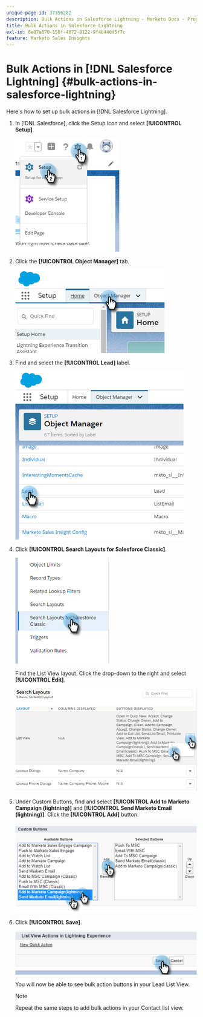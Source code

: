 ```yaml
---
unique-page-id: 37356282
description: Bulk Actions in Salesforce Lightning - Marketo Docs - Product Documentation
title: Bulk Actions in Salesforce Lightning
exl-id: 8e07e870-158f-4072-8122-9f4b440f5f7c
feature: Marketo Sales Insights
---
```

# Bulk Actions in [!DNL Salesforce Lightning] {#bulk-actions-in-salesforce-lightning}

Here's how to set up bulk actions in [!DNL Salesforce Lightning].

1. In [!DNL Salesforce], click the Setup icon and select **[!UICONTROL Setup]**.

   ![](assets/bulk-actions-in-salesforce-lightning-1.png)

1. Click the **[!UICONTROL Object Manager]** tab.

   ![](assets/bulk-actions-in-salesforce-lightning-2.png)

1. Find and select the **[!UICONTROL Lead]** label.

   ![](assets/bulk-actions-in-salesforce-lightning-3.png)

1. Click **[!UICONTROL Search Layouts for Salesforce Classic]**.

   ![](assets/bulk-actions-in-salesforce-lightning-4.png)

   Find the List View layout. Click the drop-down to the right and select **[!UICONTROL Edit]**.

   ![](assets/bulk-actions-in-salesforce-lightning-5.png)

1. Under Custom Buttons, find and select **[!UICONTROL Add to Marketo Campaign (lightning)]** and **[!UICONTROL Send Marketo Email (lightning)]**. Click the **[!UICONTROL Add]** button.

   ![](assets/bulk-actions-in-salesforce-lightning-6.png)

1. Click **[!UICONTROL Save]**.

   ![](assets/bulk-actions-in-salesforce-lightning-7.png)

   You will now be able to see bulk action buttons in your Lead List View.

   >[!NOTE]
   >
   >Repeat the same steps to add bulk actions in your Contact list view.
